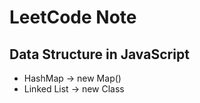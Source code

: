 # LeetCode Note

## Data Structure in JavaScript

* HashMap -> new Map()
* Linked List -> new Class
